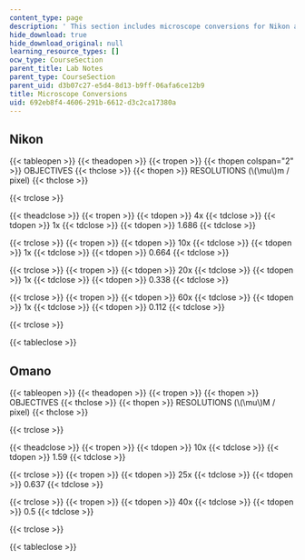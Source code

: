 ```yaml
---
content_type: page
description: ' This section includes microscope conversions for Nikon and Omano.'
hide_download: true
hide_download_original: null
learning_resource_types: []
ocw_type: CourseSection
parent_title: Lab Notes
parent_type: CourseSection
parent_uid: d3b07c27-e5d4-8d13-b9ff-06afa6ce12b9
title: Microscope Conversions
uid: 692eb8f4-4606-291b-6612-d3c2ca17380a
---
```


Nikon
-----

{{< tableopen >}}
{{< theadopen >}}
{{< tropen >}}
{{< thopen colspan="2" >}}
OBJECTIVES
{{< thclose >}}
{{< thopen >}}
RESOLUTIONS (\\(\\mu\\)m / pixel)
{{< thclose >}}

{{< trclose >}}

{{< theadclose >}}
{{< tropen >}}
{{< tdopen >}}
4x
{{< tdclose >}}
{{< tdopen >}}
1x
{{< tdclose >}}
{{< tdopen >}}
1.686
{{< tdclose >}}

{{< trclose >}}
{{< tropen >}}
{{< tdopen >}}
10x
{{< tdclose >}}
{{< tdopen >}}
1x
{{< tdclose >}}
{{< tdopen >}}
0.664
{{< tdclose >}}

{{< trclose >}}
{{< tropen >}}
{{< tdopen >}}
20x
{{< tdclose >}}
{{< tdopen >}}
1x
{{< tdclose >}}
{{< tdopen >}}
0.338
{{< tdclose >}}

{{< trclose >}}
{{< tropen >}}
{{< tdopen >}}
60x
{{< tdclose >}}
{{< tdopen >}}
1x
{{< tdclose >}}
{{< tdopen >}}
0.112
{{< tdclose >}}

{{< trclose >}}

{{< tableclose >}}

Omano
-----

{{< tableopen >}}
{{< theadopen >}}
{{< tropen >}}
{{< thopen >}}
OBJECTIVES
{{< thclose >}}
{{< thopen >}}
RESOLUTIONS (\\(\\mu\\)M / pixel)
{{< thclose >}}

{{< trclose >}}

{{< theadclose >}}
{{< tropen >}}
{{< tdopen >}}
10x
{{< tdclose >}}
{{< tdopen >}}
1.59
{{< tdclose >}}

{{< trclose >}}
{{< tropen >}}
{{< tdopen >}}
25x
{{< tdclose >}}
{{< tdopen >}}
0.637
{{< tdclose >}}

{{< trclose >}}
{{< tropen >}}
{{< tdopen >}}
40x
{{< tdclose >}}
{{< tdopen >}}
0.5
{{< tdclose >}}

{{< trclose >}}

{{< tableclose >}}